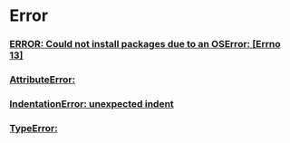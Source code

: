 Error
===

### [ERROR: Could not install packages due to an OSError: [Errno 13]](./error/13.md)
### [AttributeError: ](./error/attribute.md)
### [IndentationError: unexpected indent](./error/indent.md)
### [TypeError: ](./error/type.md)
